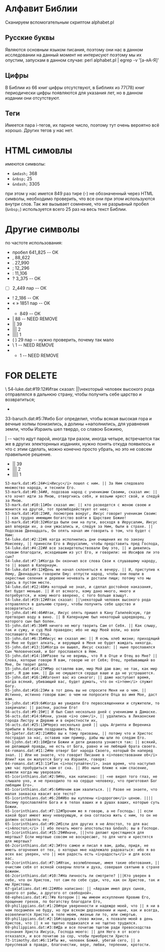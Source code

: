 # Алфавит Библии

Сканируем вспомогательным скриптом alphabet.pl

## Русские буквы

Являются основным языком писания, поэтому они нас в данном исследовании на данный момент не интерисуют поэтому мы их опустим, 
запускам в данном случае:
perl alphabet.pl | egrep -v '[а-яА-Я]'

## Цифры

В Библии из 66 книг цифры отсутствуют, в Библиях из 77(78) книг периодически цифры появляются для указания лет, но в данном издании они отсутствуют.

## Теги

Имеется пара i-тегов, их парное число, поэтому тут очень вероятно всё хорошо. Других тегов у нас нет.

# HTML симовлы

имеются символы:

* ````&mdash;````	368
* ````&nbsp;````	25
* ````&ndash;````	3305

при этом у нас имется 849 раз тире (-) не обозначенный через HTML символы, необходимо проверить, что все они при этом используются внутри слов.
Так же вызывает сомнение, что не разрывный пробел (````&nbsp;````) используется всего 25 раз на весь текст Библии.

# Другие символы

по частоте использования:

* пробел 641_825 -- OK
* ,	88_622
* .	27_990
* ;	12_296
* :	11_106
* ?	3_375 -- OK
* [ ]	2_449 пар -- ОК
* !	2_186 -- OK
* « »	1851 пар -- OK
* -	849 -- OK
* |	88 -- NEED REMOVE
 * ||	39
 * |||	2
 * ||||	1
* ( )	29 пар -- нужно проверить, почему так мало
* \\	1 -- NEED REMOVE
* +	1 -- NEED REMOVE

# FOR DELETE
\\ 
54-luke.dat:#19:12#Итак сказал: ||\некоторый человек высокого рода отправлялся в дальнюю страну, чтобы получить себе царство и возвратиться;

+
33-baruch.dat:#5:7#ибо Бог определил, чтобы всякая высокая гора и вечные холмы понизились, а долины +наполнились, для уравнения земли, чтобы Израиль шел твердо, со славою Божиею,

| -- часто идут парой, иногда три разом, иногда четыре, встречается так же в других электорнных изданиях, нужно понять откуда появилось и что с этим сделать, можно конечно просто убрать, но это не совсем правильное решение.

* ||	39
* |||	2
* ||||	1

````
53-mark.dat:#5:24#<i>Иисус</i> пошел с ним. || За Ним следовало множество народа, и теснили Его.
53-mark.dat:#8:34#И, подозвав народ с учениками Своими, сказал им: || кто хочет идти за Мною, отвергнись себя, и возьми крест свой, и следуй за Мною.
53-mark.dat:#10:11#Он сказал им: || кто разведется с женою своею и женится на другой, тот прелюбодействует от нее;
53-mark.dat:#10:23#И, посмотрев вокруг, Иисус говорит ученикам Своим: || как трудно имеющим богатство войти в Царствие Божие!
53-mark.dat:#10:32#Когда были они на пути, восходя в Иерусалим, Иисус шел впереди их, а они ужасались и, следуя за Ним, были в страхе. || Подозвав Двенадцать, Он опять начал им говорить о том, что будет с Ним:
54-luke.dat:#2:22#А когда исполнились дни очищения их по закону Моисееву, || принесли Его в Иерусалим, чтобы представить пред Господа,
54-luke.dat:#4:22#И все засвидетельствовали Ему это, || и дивились словам благодати, исходившим из уст Его, и говорили: не Иосифов ли это сын?
54-luke.dat:#7:1#Когда Он окончил все слова Свои к слушавшему народу, то || вошел в Капернаум.
54-luke.dat:#9:12#День же начал склоняться к вечеру. || И, приступив к Нему, Двенадцать говорили Ему: отпусти народ, чтобы они пошли в окрестные селения и деревни ночевать и достали пищи; потому что мы здесь в пустом месте.
54-luke.dat:#12:48#а который не знал, и сделал достойное наказания, бит будет меньше. || И от всякого, кому дано много, много и потребуется, и кому много вверено, с того больше взыщут.
54-luke.dat:#19:12#Итак сказал: ||\некоторый человек высокого рода отправлялся в дальнюю страну, чтобы получить себе царство и возвратиться;
55-john.dat:#4:46#Итак, Иисус опять пришел в Кану Галилейскую, где претворил воду в вино. || В Капернауме был некоторый царедворец, у которого сын был болен.
55-john.dat:#5:30#Я ничего не могу творить Сам от Себя. || Как слышу, так и сужу, и суд Мой праведен; ибо не ищу Моей воли, но воли пославшего Меня Отца.
55-john.dat:#6:35#Иисус же сказал им: || Я есмь хлеб жизни; приходящий ко Мне не будет алкать, и верующий в Меня не будет жаждать никогда.
55-john.dat:#13:31#Когда он вышел, Иисус сказал: || ныне прославился Сын Человеческий, и Бог прославился в Нем.
55-john.dat:#14:10#Разве ты не веришь, что Я в Отце и Отец во Мне? || Слова, которые говорю Я вам, говорю не от Себя; Отец, пребывающий во Мне, Он творит дела.
55-john.dat:#14:27#Мир оставляю вам, мир Мой даю вам; не так, как мир дает, Я даю вам. || Да не смущается сердце ваше и да не устрашается.
55-john.dat:#16:2#Изгонят вас из синагог; || даже наступает время, когда всякий, убивающий вас, будет думать, что он <i>тем</i> служит Богу.
55-john.dat:#16:23#и в тот день вы не спросите Меня ни о чем. || Истинно, истинно говорю вам: о чем ни попросите Отца во имя Мое, даст вам.
55-john.dat:#19:6#Когда же увидели Его первосвященники и служители, то закричали: || распни, распни Его!
56-acts.dat:#9:19#|| И был Савл несколько дней с учениками в Дамаске.
56-acts.dat:#14:6#они, узнав <i>о сем</i>, || удалились в Ликаонские города Листру и Дервию и в окрестности их,
56-acts.dat:#25:13#Через несколько дней || царь Агриппа и Вереника прибыли в Кесарию поздравить Феста.
58-1peter.dat:#2:21#Ибо вы к тому призваны, || потому что и Христос пострадал за нас, оставив нам пример, дабы мы шли по следам Его.
60-1john.dat:#3:10#Дети Божии и дети диавола узнаются так: || всякий, не делающий правды, не есть от Бога, равно и не любящий брата своего.
64-romans.dat:#11:2#Не отверг Бог народа Своего, который Он наперед знал. || Или не знаете, что говорит Писание в <i>повествовании об</i> Илии? как он жалуется Богу на Израиля, говоря:
64-romans.dat:#13:11#Так <i>поступайте</i>, зная время, что наступил уже час пробудиться нам от сна. || Ибо ныне ближе к нам спасение, нежели когда мы уверовали.
65-1corinthians.dat:#2:9#Но, как написано: || «не видел того глаз, не слышало ухо, и не приходило то на сердце человеку, что приготовил Бог любящим Его».
65-1corinthians.dat:#5:6#Нечем вам хвалиться. || Разве не знаете, что малая закваска квасит все тесто?
65-1corinthians.dat:#6:20#Ибо вы куплены <i>дорогою</i> ценою. ||||Посему прославляйте Бога и в телах ваших и в душах ваших, которые суть Божии.
65-1corinthians.dat:#7:12#Прочим же я говорю, а не Господь: || если какой брат имеет жену неверующую, и она согласна жить с ним, то он не должен оставлять ее;
65-1corinthians.dat:#9:2#Если для других я не Апостол, то для вас <i>Апостол;</i> || ибо печать моего апостольства &ndash; вы в Господе.
65-1corinthians.dat:#15:29#Иначе, |||что делают крестящиеся для мертвых? Если мертвые совсем не воскресают, то для чего и крестятся для мертвых?
66-2corinthians.dat:#2:3#Это самое и писал я вам, дабы, придя, не иметь огорчения от тех, о которых мне надлежало радоваться: ибо я во всех вас уверен, что || моя радость есть <i>радость</i> и для всех вас.
66-2corinthians.dat:#7:1#Итак, возлюбленные, имея такие обетования, || очистим себя от всякой скверны плоти и духа, совершая святыню в страхе Божием.
66-2corinthians.dat:#10:7#На личность ли смотрите? |||Кто уверен в себе, что он Христов, тот сам по себе суди, что, как он Христов, так и мы Христовы.
67-galatians.dat:#4:22#Ибо написано: || «Авраам имел двух сынов, одного от рабы, а другого от свободной».
68-ephesians.dat:#1:7#в Котором || мы имеем искупление Кровию Его, прощение грехов, по богатству благодати Его,
69-philippians.dat:#1:20#при уверенности и надежде моей, что || я ни в чем посрамлен не буду, но при всяком дерзновении и ныне, как и всегда, возвеличится Христос в теле моем, жизнью ли то, или смертью.
69-philippians.dat:#2:16#содержа слово жизни, к похвале моей в день Христов, что || я не тщетно подвизался и не тщетно трудился.
69-philippians.dat:#3:8#Да и все почитаю тщетою ради превосходства познания Христа Иисуса, Господа моего: || для Него я от всего отказался, и все почитаю за сор, чтобы приобрести Христа
73-1timothy.dat:#6:11#Ты же, человек Божий, убегай сего, || а преуспевай в правде, благочестии, вере, любви, терпении, кротости.
````
